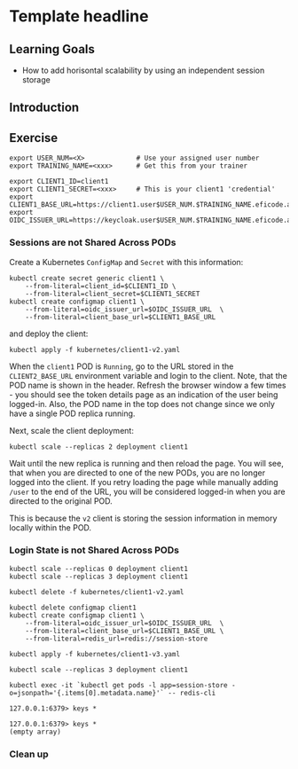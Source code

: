 # Template headline

## Learning Goals

- How to add horisontal scalability by using an independent session storage

## Introduction


## Exercise

```console
export USER_NUM=<X>             # Use your assigned user number
export TRAINING_NAME=<xxx>      # Get this from your trainer
```

```console
export CLIENT1_ID=client1
export CLIENT1_SECRET=<xxx>     # This is your client1 'credential'
export CLIENT1_BASE_URL=https://client1.user$USER_NUM.$TRAINING_NAME.eficode.academy
export OIDC_ISSUER_URL=https://keycloak.user$USER_NUM.$TRAINING_NAME.eficode.academy/auth/realms/myrealm
```

### Sessions are not Shared Across PODs

Create a Kubernetes `ConfigMap` and `Secret` with this information:

```console
kubectl create secret generic client1 \
    --from-literal=client_id=$CLIENT1_ID \
    --from-literal=client_secret=$CLIENT1_SECRET
kubectl create configmap client1 \
    --from-literal=oidc_issuer_url=$OIDC_ISSUER_URL  \
    --from-literal=client_base_url=$CLIENT1_BASE_URL
```

and deploy the client:

```console
kubectl apply -f kubernetes/client1-v2.yaml
```

When the `client1` POD is `Running`, go to the URL stored in the
`CLIENT2_BASE_URL` environment variable and login to the client. Note,
that the POD name is shown in the header. Refresh the browser window a
few times - you should see the token details page as an indication of
the user being logged-in. Also, the POD name in the top does not
change since we only have a single POD replica running.

Next, scale the client deployment:

```console
kubectl scale --replicas 2 deployment client1
```

Wait until the new replica is running and then reload the page.  You
will see, that when you are directed to one of the new PODs, you are
no longer logged into the client. If you retry loading the page while
manually adding `/user` to the end of the URL, you will be considered
logged-in when you are directed to the original POD.

This is because the `v2` client is storing the session information in
memory locally within the POD.

### Login State is not Shared Across PODs

```console
kubectl scale --replicas 0 deployment client1
kubectl scale --replicas 3 deployment client1
```



```console
kubectl delete -f kubernetes/client1-v2.yaml
```

```console
kubectl delete configmap client1
kubectl create configmap client1 \
    --from-literal=oidc_issuer_url=$OIDC_ISSUER_URL  \
    --from-literal=client_base_url=$CLIENT1_BASE_URL \
    --from-literal=redis_url=redis://session-store
```

```console
kubectl apply -f kubernetes/client1-v3.yaml
```

```console
kubectl scale --replicas 3 deployment client1
```


```console
kubectl exec -it `kubectl get pods -l app=session-store -o=jsonpath='{.items[0].metadata.name}'` -- redis-cli
```

```console
127.0.0.1:6379> keys *
```

```console
127.0.0.1:6379> keys *
(empty array)
```

### Clean up
